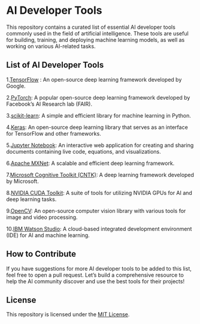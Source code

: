 # AI Developer Tools
This repository contains a curated list of essential AI developer tools commonly used in the field of artificial intelligence. These tools are useful for building, training, and deploying machine learning models, as well as working on various AI-related tasks.

## List of AI Developer Tools

1.[TensorFlow](https://www.tensorflow.org) : An open-source deep learning framework developed by Google.

2.[PyTorch](https://pytorch.org): A popular open-source deep learning framework developed by Facebook’s AI Research lab (FAIR). 

3.[scikit-learn](https://scikit-learn.org/stable/): A simple and efficient library for machine learning in Python.

4.[Keras](https://keras.io): An open-source deep learning library that serves as an interface for TensorFlow and other frameworks.

5.[Jupyter Notebook](https://jupyter.org): An interactive web application for creating and sharing documents containing live code, equations, and visualizations.

6.[Apache MXNet](https://mxnet.apache.org/versions/1.9.1/): A scalable and efficient deep learning framework.

7.[Microsoft Cognitive Toolkit (CNTK)](https://github.com/microsoft/CNTK): A deep learning framework developed by Microsoft.

8.[NVIDIA CUDA Toolkit](https://developer.nvidia.com/cuda-toolkit): A suite of tools for utilizing NVIDIA GPUs for AI and deep learning tasks.

9.[OpenCV](https://opencv.org): An open-source computer vision library with various tools for image and video processing.

10.[IBM Watson Studio](https://www.ibm.com/products/watson-studio): A cloud-based integrated development environment (IDE) for AI and machine learning.

## How to Contribute

If you have suggestions for more AI developer tools to be added to this list, feel free to open a pull request. Let’s build a comprehensive resource to help the AI community discover and use the best tools for their projects!

## License

This repository is licensed under the [MIT License]().


